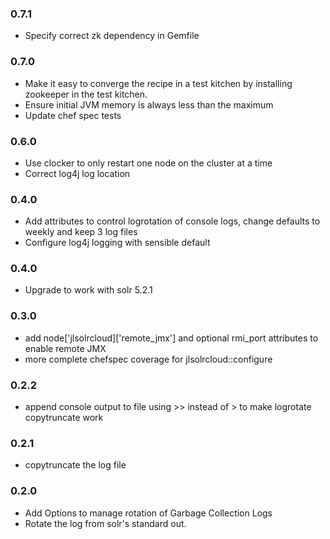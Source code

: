 ### 0.7.1
 - Specify correct zk dependency in Gemfile

### 0.7.0
 - Make it easy to converge the recipe in a test kitchen by installing
   zookeeper in the test kitchen.
 - Ensure initial JVM memory is always less than the maximum
 - Update chef spec tests

### 0.6.0
 - Use clocker to only restart one node on the cluster at a time
 - Correct log4j log location

### 0.4.0
 - Add attributes to control logrotation of console logs, change defaults to
   weekly and keep 3 log files
 - Configure log4j logging with sensible default

### 0.4.0
 - Upgrade to work with solr 5.2.1

### 0.3.0
 - add node['jlsolrcloud]['remote_jmx'] and optional rmi_port attributes
   to enable remote JMX
 - more complete chefspec coverage for jlsolrcloud::configure

### 0.2.2
 - append console output to file using >> instead of > to make logrotate
   copytruncate work

### 0.2.1
 - copytruncate the log file

### 0.2.0
 - Add Options to manage rotation of Garbage Collection Logs
 - Rotate the log from solr's standard out.
